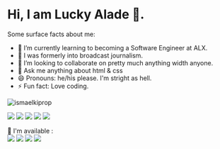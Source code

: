 # Hi, I am Lucky Alade 👋.


Some surface facts about me:

- 🔭 I’m currently learning to becoming a Software Engineer at ALX.
- 🌱 I was formerly into broadcast journalism.
- 👯 I’m looking to collaborate on pretty much anything width anyone.
- 💬 Ask me anything about html & css
- 😄 Pronouns: he/his please. I'm stright as hell.
- ⚡ Fun fact: Love coding.

<p align="left"> <img src="https://komarev.com/ghpvc/?username=luckyaladeprop&label=Profile%20views&color=0e75b6&style=flat" alt="ismaelkiprop" /> </p>

<p>
  <img src="https://img.shields.io/badge/-Visual%20Studio%20Code-23A9F2?style=flat-square&logo=Visual%20Studio%20Code&logoColor=white"/>
  <img src="https://img.shields.io/badge/-Github-181717?style=flat-square&logo=GitHub&logoColor=white"/>
  <img src="https://img.shields.io/badge/-Git-F44D27?style=flat-square&logo=Git&logoColor=white"/>
  <img src="https://img.shields.io/badge/-HTML5-E34F26?style=flat-square&logo=HTML5&logoColor=white"/>
  <img src="https://img.shields.io/badge/-CSS3-1572B6?style=flat-square&logo=CSS3&logoColor=white"/>
</p>

<p>
  📣 I'm available :<br/>
  <a href="mailto:luckyalade@gmail.com"><img src="https://img.shields.io/badge/e‑mail-D14836.svg?style=for-the-badge&logo=GMail&logoColor=white"/></a>
  <a href="https://instagram.com/mrstandu33"><img src="https://img.shields.io/badge/instagram-E4405F.svg?style=for-the-badge&logo=instagram&logoColor=white"/></a>
  <a href="https://www.linkedin.com/in/lucky-alade-19403477"><img src="https://img.shields.io/badge/linkedin-0077B5.svg?style=for-the-badge&logo=linkedin&logoColor=white"/></a>
  <a href="https://twitter.com/luckyalade"><img src="https://img.shields.io/badge/twitter-1DA1F2.svg?style=for-the-badge&logo=twitter&logoColor=white"/></a>
</p>
<p>
